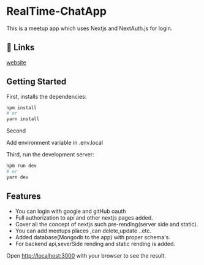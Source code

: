 # RealTime-ChatApp

This is a meetup app which uses Nextjs and NextAuth.js for login.
## 🔗 Links

[website ](http://react-meetup-khaki.vercel.app/)

## Getting Started

First, installs the dependencies:

```bash
npm install
# or
yarn install
```

Second

Add environment variable in .env.local

Third, run the development server:

```bash
npm run dev
# or
yarn dev
```
## Features

- You can login with google and gitHub oauth
- Full authorization to api and other nextjs pages added.
- Cover all the concept of nextjs such pre-rending(server side and static).
- You can add meetups places ,can delete,update ..etc.
- Added database(Mongodb to the app) with proper schema's.
- For backend api,severSide rending and static rending is added.

Open [http://localhost:3000](http://localhost:3000) with your browser to see the result.

